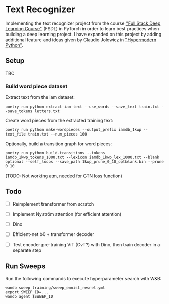 # Text Recognizer
Implementing the text recognizer project from the course ["Full Stack Deep Learning Course"](https://fullstackdeeplearning.com/march2019) (FSDL) in PyTorch in order to learn best practices when building a deep learning project. I have expanded on this project by adding additional feature and ideas given by Claudio Jolowicz in ["Hypermodern Python"](https://cjolowicz.github.io/posts/hypermodern-python-01-setup/).


## Setup

TBC


### Build word piece dataset

Extract text from the iam dataset:
```
poetry run python extract-iam-text --use_words --save_text train.txt --save_tokens letters.txt
```

Create word pieces from the extracted training text:
```
poetry run python make-wordpieces --output_prefix iamdb_1kwp --text_file train.txt --num_pieces 100
```

Optionally, build a transition graph for word pieces:
```
poetry run python build-transitions --tokens iamdb_1kwp_tokens_1000.txt --lexicon iamdb_1kwp_lex_1000.txt --blank optional --self_loops --save_path 1kwp_prune_0_10_optblank.bin --prune 0 10
```
(TODO: Not working atm, needed for GTN loss function)

## Todo
- [ ] Reimplement transformer from scratch
- [ ] Implement Nyström attention (for efficient attention)
- [ ] Dino 
- [ ] Efficient-net b0 + transformer decoder
- [ ] Test encoder pre-training ViT (CvT?) with Dino, then train decoder in a separate step


## Run Sweeps
 Run the following commands to execute hyperparameter search with W&B:

```
wandb sweep training/sweep_emnist_resnet.yml
export SWEEP_ID=...
wandb agent $SWEEP_ID

```

